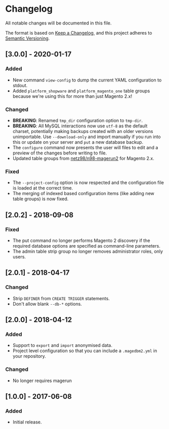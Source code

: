 # Changelog

All notable changes will be documented in this file.

The format is based on [Keep a Changelog](https://keepachangelog.com/en/1.0.0/), and this project adheres to [Semantic Versioning](https://semver.org/spec/v2.0.0.html).

## [3.0.0] - 2020-01-17

### Added

- New command `view-config` to dump the current YAML configuration to stdout.
- Added `platform_shopware` and `platform_magento_one` table groups because we're using this for more than just Magento 2.x!

### Changed

- **BREAKING**: Renamed `tmp_dir` configuration option to `tmp-dir`.
- **BREAKING**: All MySQL interactions now use `utf-8` as the default charset, potentially making backups created with an older versions unimportable. Use `--download-only` and import manually if you run into this or update on your server and `put` a new database backup.
- The `configure` command now presents the user will files to edit and a preview of the changes before writing to file.
- Updated table groups from [netz98/n98-magerun2](https://github.com/netz98/n98-magerun2/blob/3260cab7770e80b8db66c996d50d60b7ef76774c/config.yaml) for Magento 2.x.

### Fixed

- The `--project-config` option is now respected and the configuration file is loaded at the correct time.
- The merging of indexed based configuration items (like adding new table groups) is now fixed.

## [2.0.2] - 2018-09-08

### Fixed

- The put command no longer performs Magento 2 discovery if the required database options are specified as command-line parameters.
- The admin table strip group no longer removes administrator roles, only users.

## [2.0.1] - 2018-04-17

### Changed

- Strip `DEFINER` from `CREATE TRIGGER` statements.
- Don't allow blank `--db-*` options.

## [2.0.0] - 2018-04-12

### Added

- Support to `export` and `import` anonymised data.
- Project level configuration so that you can include a `.magedbm2.yml` in your repository.

### Changed

- No longer requires magerun

## [1.0.0] - 2017-06-08

### Added

- Initial release.
